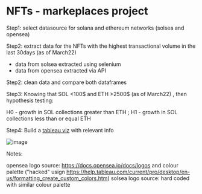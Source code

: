 # NFTs - markeplaces project

Step1:
select datasource for solana and ethereum networks (solsea and opensea)

Step2: 
extract data for the NFTs with the highest transactional volume in the last 30days (as of March22)

- data from solsea extracted using selenium
- data from opensea extracted via API

Step2: 
clean data and compare both dataframes

Step3:
Knowing that SOL <100$ and ETH >2500$ (as of March22) , then hypothesis testing:

  H0 - growth in SOL collections greater than ETH ; 
  H1 - growth in SOL collections less than or equal ETH

Step4:
Build a [tableau viz](https://public.tableau.com/app/profile/andrejgoncalves/viz/nfts_market/marketplaces?publish=yes) with relevant info

![image](https://user-images.githubusercontent.com/56920684/157866463-8e0921e1-f266-416b-9029-9311ae456045.png)


Notes: 

opensea logo source: https://docs.opensea.io/docs/logos and colour palette ("hacked" usign https://help.tableau.com/current/pro/desktop/en-us/formatting_create_custom_colors.htm)
solsea logo source: hard coded with similar colour palette

